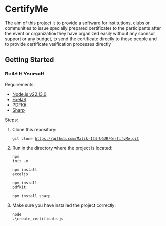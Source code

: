 # CertifyMe
The aim of this project is to provide a software for institutions, clubs or communities to issue specially prepared certificates to the participants after the event or organization they have organized easily without any sponsor support or any budget, to send the certificate directly to those people and to provide certificate verification processes directly.

## Getting Started

### Build It Yourself

Requirements:
- [Node.js v22.13.0](https://nodejs.org)
- [ExelJS](https://www.npmjs.com/package/exceljs)
- [PDFKit](https://www.npmjs.com/package/pdfkit) 
- [Sharp](https://www.npmjs.com/package/sharp) 

Steps:
1) Clone this repository:<pre><code>git clone https://github.com/Malik-124-UGUR/CertifyMe.git</code></pre>
2) Run in the directory where the project is located: <pre><code>npm init -y</code></pre><pre><code>npm install exceljs</code></pre><pre><code>npm install pdfkit</code></pre><pre><code>npm install sharp</code></pre>
3) Make sure you have installed the project correctly:<pre><code>node .\create_certificate.js</code></pre>    